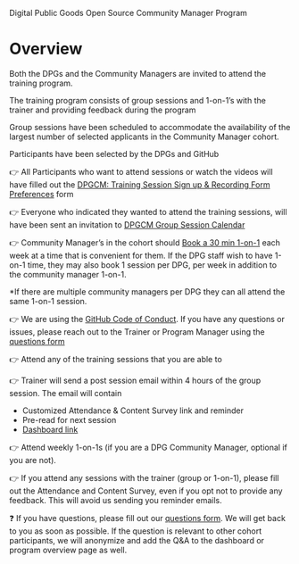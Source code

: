 Digital Public Goods Open Source Community Manager Program
# Overview

Both the DPGs and the Community Managers are invited to attend the training program.

The training program consists of group sessions and 1-on-1’s with the trainer and providing feedback during the program

Group sessions have been scheduled to accommodate the availability of the largest number of selected applicants in the Community Manager cohort.  

Participants have been selected by the DPGs and GitHub

👉 All Participants who want to attend sessions or watch the videos will have filled out the [DPGCM: Training Session Sign up & Recording Form Preferences](https://docs.google.com/forms/d/e/1FAIpQLSe8XORO26z0GTK_EbLGQqTySZdCD4JKm1T6IDkIQkIZi7F5bw/viewform?usp=pp_url&entry.715977051=Yes) form

👉 Everyone who indicated they wanted to attend the training sessions, will have been sent an invitation to [DPGCM Group Session Calendar](calendar)

👉 Community Manager’s in the cohort should [Book a 30 min 1-on-1](https://calendar.app.google/rbxVyji7PUp7GwRB9) each week at a time that is convenient for them. If the DPG staff wish to have 1-on-1 time, they may also book 1 session per DPG, per week in addition to the community manager 1-on-1.

*If there are multiple community managers per DPG they can all attend the same 1-on-1 session.

👉 We are using the [GitHub Code of Conduct](https://docs.github.com/en/site-policy/github-terms/github-community-code-of-conduct).  If you have any questions or issues, please reach out to the Trainer or Program Manager using the [questions form](https://docs.google.com/forms/d/e/1FAIpQLSdxl6nUoPpc9qsvQH91VKXx4JCLN0os7D8nkMiNGOBpkRaGkg/viewform)

👉 Attend any of the training sessions that you are able to

👉 Trainer will send a post session email within 4 hours of the group session.  The email will contain
- Customized Attendance & Content Survey link and reminder
- Pre-read for next session
- [Dashboard link](index.md)

👉 Attend weekly 1-on-1s (if you are a DPG Community Manager, optional if you are not).

👉 If you attend any sessions with the trainer (group or 1-on-1), please fill out the Attendance and Content Survey, even if you opt not to provide any feedback.  This will avoid us sending you reminder emails.

❓ If you have questions, please fill out our [questions form](https://docs.google.com/forms/d/e/1FAIpQLSdxl6nUoPpc9qsvQH91VKXx4JCLN0os7D8nkMiNGOBpkRaGkg/viewform).  We will get back to you as soon as possible.  If the question is relevant to other cohort participants, we will anonymize and add the Q&A to the dashboard or program overview page as well.
